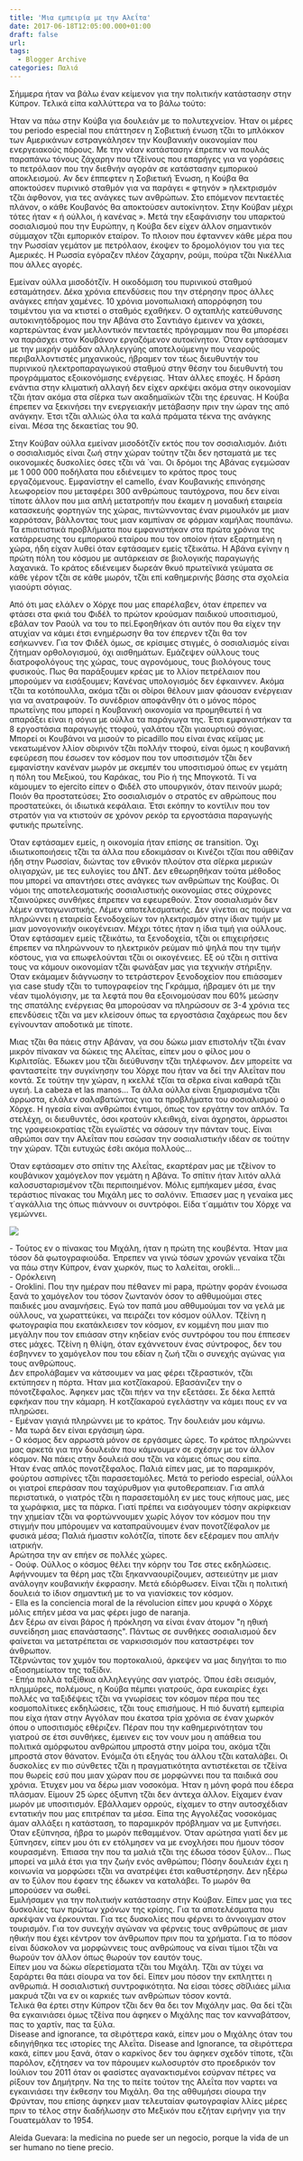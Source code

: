 ```yaml
---
title: 'Μια εμπειρία με την Αλεΐτα'
date: 2017-06-18T12:05:00.000+01:00
draft: false
url: 
tags:
  - Blogger Archive
categories: Παλιά
---
```


  
Σήμμερα ήταν να βάλω έναν κείμενον για την πολιτικήν κατάστασην στην Κύπρον. Τελικά είπα καλλύττερα να το βάλω τούτο:  
  
  
Ήταν να πάω στην Κούβα για δουλειάν με το πολυτεχνείον. Ήταν οι μέρες του periodo especial που επάττησεν η Σοβιετική ένωση τζ̆αι το μπλόκκον των Αμερικάνων εστραγκάλησεν την Κουβανικήν οικονομίαν που ενεργειακούς πόρους. Με την νέαν κατάστασην έπρεπεν να πουλάς παραπάνω τόνους ζάχαρην που τζ̆είνους που επαρήγες για να γοράσεις το πετρόλαον που την διεθνήν αγοράν σε κατάστασην εμπορικού αποκλεισμού. Αν δεν έππεφτεν η Σοβιετική Ένωση, η Κούβα θα αποκτούσεν πυρινικό σταθμόν για να παράγει « φτηνόν » ηλεκτρισμόν τζ̆αι άφθονον, για τες ανάγκες των ανθρώπων. Στο επόμενον πενταετές πλάνον, ο κάθε Κουβανός θα αποκτούσεν αυτοκίνητον. Στην Κούβαν μέχρι τότες ήταν « ή ούλλοι, ή κανένας ». Μετά την εξαφάνισην του υπαρκτού σοσιαλισμού που την Ευρώπην, η Κούβα δεν είχεν άλλον σημαντικόν σύμμαχον τζ̆αι εμπορικόν εταίρον. Το πλοιον που έφταννεν κάθε μέρα που την Ρωσσίαν γεμάτον με πετρόλαον, έκοψεν το δρομολόγιον του για τες Αμερικές. Η Ρωσσία εγόραζεν πλέον ζάχαρην, ρούμι, πούρα τζ̆αι Νικέλλια που άλλες αγορές. 

Εμείναν ούλλα μισοδότζ̆ιν. Η οικοδόμιση του πυρινικού σταθμού εσταμάτησεν. Δέκα χρόνια επενδύσεις που την στέρησην προς άλλες ανάγκες επήαν χαμένες. 10 χρόνια μονοπωλιακή απορρόφηση του τσιμέντου για να κτιστεί ο σταθμός εχαθήκεν. Ο οχταπλής κατεύθυνσης αυτοκινητόδρομος που την Αβάνα στο Σαντιάγο έμεινεν να χάσκει, καρτερώντας έναν μελλοντικόν πενταετές πρόγραμμαν που θα μπορέσει να παράσχει στον Κουβάνον εργαζόμενον αυτοκίνητον. Όταν εφτάσαμεν με την μικρήν ομάδαν αλληλεγγύης αποτελούμενην που νεαρούς περιβαλλοντιστές μηχανικούς, ήβραμεν τον τέως διευθυντήν του πυρινικού ηλεκτροπαραγωγικού σταθμού στην θέσην του διευθυντή του προγράμματος εξοικονόμισης ενέργειας. Ήταν άλλες εποχές. Η δράση ενάντια στην κλιματική αλλαγή δεν είχεν αρκέψει ακόμα στην οικονομίαν τζ̆αι ήταν ακόμα στα σ̆ιέρκα των ακαδημαϊκών τζ̆αι της έρευνας. Η Κούβα έπρεπεν να ξεκινήσει την ενεργειακήν μετάβασην πριν την ώραν της από ανάγκην. Έτσι τζ̆αι αλλιώς όλα τα καλά πράματα τέκνα της ανάγκης είναι. Μέσα της δεκαετίας του 90.

Στην Κούβαν ούλλα εμείναν μισοδότζ̆ιν εκτός που τον σοσιαλισμόν. Διότι ο σοσιαλισμός είναι ζωή στην χώραν τούτην τζ̆αι δεν ησταματά με τες οικονομικές δυσκολίες όσες τζ̆αι νά ΄ναι. Οι δρόμοι της Αβάνας εγεμώσαν με 1 000 000 ποδήλατα που εδιένειμεν το κράτος προς τους εργαζόμενους. Εμφανίστην el camello, έναν Κουβανικής επινόησης λεωφορείον που μεταφέρει 300 ανθρώπους ταυτόχρονα, που δεν είναι τίποτε άλλον που μια απλή μετατροπήν που έκαμεν η μοναδική εταιρεία κατασκευής φορτηγών της χώρας, πιντώννοντας έναν ριμουλκόν με μιαν καρρότσαν, βάλλοντας τους μιαν καμπίναν σε φόρμαν καμήλας πουπάνω. Τα επισιτιστικά προβλήματα που εμφανιστήκαν στα πρώτα χρόνια της κατάρρευσης του εμπορικού εταίρου που τον οποίον ήταν εξαρτημένη η χώρα, ήδη είχαν λυθεί όταν εφτάσαμεν εμείς τζ̆εικάτω. Η Αβάνα εγίνην η πρώτη πόλη του κόσμου με αυτάρκειαν σε βιολογικής παραγωγής λαχανικά. Το κράτος εδιένειμεν δωρεάν θκυό πρωτεϊνικά γεύματα σε κάθε γέρον τζ̆αι σε κάθε μωρόν, τζ̆αι επί καθημερινής βάσης στα σχολεία γιαούρτι σόγιας.

Από ότι μας ελάλεν ο Χόρχε που μας επαρέλαβεν, όταν έπρεπεν να φτάσει στα φκιά του Φιδέλ το πρώτον κρούσμαν παιδικού υποσιτισμού, εβάλαν τον Ραούλ να του το πεί.Εφοηθήκαν ότι αυτόν που θα είχεν την ατυχίαν να κάμει έτσι ενημέρωσην θα τον έπερνεν τζ̆αι θα τον εσήκωννεν. Για τον Φιδέλ όμως, σε κρίσιμες στιγμές, ό σοσιαλισμός είναι ζήτημαν ορθολογισμού, όχι αισθημάτων. Εμάζεψεν ούλλους τους διατροφολόγους της χώρας, τους αγρονόμους, τους βιολόγους τους φυσικούς. Πως θα παράξουμεν κρέας με το λλίον πετρέλαιον που μπορούμεν να εισάξουμεν; Κανένας υπολογισμός δεν έφκαιννεν. Ακόμα τζ̆αι τα κοτόπουλλα, ακόμα τζ̆αι οι σ̆οίροι θέλουν μιαν φάουσαν ενέργειαν για να ανατραφούν. Το συνέδριον αποφάνθην ότι ο μόνος πόρος πρωτεΐνης που μπορεί η Κουβανική οικονομία να προμηθευτεί ή να απαράξει είναι η σόγια με ούλλα τα παράγωγα της. Έτσι εμφανιστήκαν τα 8 εργοστάσια παραγωγής ττοφού, γαλάτου τζ̆αι γιαουρτιού σόγιας. Μπορεί οι Κουβάνοι να μισούν το picadillo που είναι ένας κεϊμας με νεκατωμένον λλίον σ̆οιρινόν τζ̆αι πολλήν ττοφού, είναι όμως η κουβανική εφεύρεση που έσωσεν τον κόσμον που τον υποσιτισμόν τζ̆αι δεν εμφανίστην κανέναν μωρόν με σκεμπέν του υποσιτισμού όπως εν γεμάτη η πόλη του Μεξικού, του Καράκας, του Ρίο ή της Μπογκοτά. Τί να κάμουμεν το ejercito είπεν ο Φιδέλ στο υπουργικόν, όταν πεινούν μωρά; Ποιόν θα προστατεύσει; Στο σοσιαλισμόν ο στρατός εν αθρώπους που προστατεύκει, όι ιδιωτικά κεφάλαια. Έτσι εκόπην το κοντίλιν που τον στρατόν για να κτιστούν σε χρόνον ρεκόρ τα εργοστάσια παραγωγής φυτικής πρωτεΐνης.

Όταν εφτάσαμεν εμείς, η οικονομία ήταν επίσης σε transition. Όχι ιδιωτικοποιήσεις τζ̆αι τα άλλα που εδοκιμάσαν οι Κινέζοι τζ̆ιαι που αθθίζαν ήδη στην Ρωσσίαν, διώντας τον εθνικόν πλούτον στα σ̆ιέρκα μερικών ολιγαρχών, με τες ευλογίες του ΔΝΤ. Δεν εθεωρηθήκαν τούτα μέθοδος που μπορεί να απαντήσει στες ανάγκες των ανθρώπων της Κούβας. Οι νόμοι της αποτελεσματικής σοσιαλιστικής οικονομίας στες σύχρονες τζαινούρκες συνθήκες έπρεπεν να εφευρεθούν. Στον σοσιαλισμόν δεν λέμεν ανταγωνιστικής. Λέμεν αποτελεσματικής. Δεν γίνεται ας πούμεν να πληρώννει η εταιρεία ξενοδοχείων τον ηλεκτρισμόν στην ίδιαν τιμήν με μιαν μονογονικήν οικογένειαν. Μέχρι τότες ήταν η ίδια τιμή για ούλλους. Όταν εφτάσαμεν εμείς τζ̆εικάτω, τα ξενοδοχεία, τζ̆αι οι επιχειρήσεις έπρεπεν να πληρώννουν το ηλεκτρικόν ρεύμαν πιό ψηλά που την τιμήν κόστους, για να επωφελούνται τζ̆αι οι οικογένειες. Εξ ού τζ̆αι η σιττίνα τους να κάμουν οικονομίαν τζ̆αι φωνάξαν μας για τεχνικήν στήριξην. Όταν εκάμαμεν διάγνωσην το τετράστερον ξενοδοχείον που επιάσαμεν για case study τζ̆αι το τυπογραφείον της Γκράμμα, ήβραμεν ότι με την νέαν τιμολόγισην, με τα λεφτά που θα εξοινομούσαν που 60% μεώσην της σπατάλης ενέργειας θα μπορούσαν να πληρώσουν σε 3-4 χρόνια τες επενδύσεις τζ̆αι να μεν κλείσουν όπως τα εργοστάσια ζαχάρεως που δεν εγίνουνταν αποδοτικά με τίποτε.

Μιας τζ̆αι θα πάεις στην Αβάναν, να σου δώκω μιαν επιστολήν τζ̆αι έναν μικρόν πίνακαν να δώκεις της Αλεΐτας, είπεν μου ο φίλος μου ο Κιρλιτσ̆ιάς. Έδωκεν μου τζ̆αι διεύθυνσην τζ̆αι τηλέφωνον. Δεν μπορείτε να φανταστείτε την συγκίνησην του Χόρχε που ήταν να δεί την Αλεΐταν που κοντά. Σε τούτην την χώραν, η κκελλέ τζ̆ιαι τα σ̆έρκα είναι καθαρά τζ̆αι υγειή. La cabeza et las manos... Τα άλλα ούλλα είναι ξημαρισμένα τζ̆αι άρρωστα, ελάλεν σαλαβατώντας για τα προβλήματα του σοσιαλισμού ο Χόρχε. Η ηγεσία είναι ανθρώποι έντιμοι, όπως τον εργάτην τον απλόν. Τα στελέχη, οι διευθυντές, όσοι κρατούν κλειθκι̮ά, είναι άχρηστοι, άρρωστοι της γραφειοκρατίας τζ̆αι εγωϊστές να σάσουν την πάνταν τους. Είναι αθρώποι σαν την Αλεΐταν που εσώσαν την σοσιαλιστικήν ιδέαν σε τούτην την χώραν. Τζ̆αι ευτυχώς έσ̆ει ακόμα πολλούς…

Όταν εφτάσαμεν στο σπίτιν της Αλεΐτας, εκαρτέραν μας με τζ̆είνον το κουβάνικον χαμόγελον πον γεμάτη η Αβάνα. Το σπίτιν ήταν λιτόν αλλά καλοσυσταρισμένον τζ̆αι περιποιημένον. Μόλις εμπήκαμεν μέσα, ένας τεράστιος πίνακας του Μιχάλη μες το σαλόνιν. Έπιασεν μας η γεναίκα μες τ΄αγκάλλια της όπως πιάννουν οι συντρόφοι. Είδα τ΄αμμάτιν του Χόρχε να γεμώννει.  

[![](https://blogger.googleusercontent.com/img/b/R29vZ2xl/AVvXsEjlsuwm9IjzNJ5_HgNOFlY-eoGna4PjGkjRLn8oReAobxgfGNe-hmyNkVrp6iZi9zYllZUKXGEmwpm37JDyxLF5IsrrFOT2U7sIpkPPKeV2aZO6zPsMIGYxSR58iAZX977z61T_Z5SwkcQ/s320/Capture+d%25E2%2580%2599e%25CC%2581cran+2017-06-18+a%25CC%2580+12.40.53.png)](https://blogger.googleusercontent.com/img/b/R29vZ2xl/AVvXsEjlsuwm9IjzNJ5_HgNOFlY-eoGna4PjGkjRLn8oReAobxgfGNe-hmyNkVrp6iZi9zYllZUKXGEmwpm37JDyxLF5IsrrFOT2U7sIpkPPKeV2aZO6zPsMIGYxSR58iAZX977z61T_Z5SwkcQ/s1600/Capture+d%25E2%2580%2599e%25CC%2581cran+2017-06-18+a%25CC%2580+12.40.53.png)

  
\- Τούτος εν ο πίνακας του Μιχάλη, ήταν η πρώτη της κουβέντα. Ήταν μια τόσον δά φωτογραφιούδα. Έπρεπεν να γινώ τόσων χρονών γεναίκα τζ̆αι να πάω στην Κύπρον, έναν χωρκόν, πως το λαλείται, orokli…  
\- Ορόκλεινη  
\- Oroklini. Που την ημέραν που πέθανεν mi papa, πρώτην φοράν ένοιωσα ξανά το χαμόγελον του τόσον ζωντανόν όσον το αθθυμούμαι στες παιδικές μου αναμνήσεις. Εγώ τον παπά μου αθθυμούμαι τον να γελά με ούλλους, να χωραττεύκει, να πειράζει τον κόσμον ούλλον. Τζ̆είνη η φωτογραφία που εκατάκλεισεν τον κόσμον, εν κομμένη που μιαν πιο μεγάλην που τον επιάσαν στην κηδείαν ενός συντρόφου του που έππεσεν στες μάχες. Τζ̆είνη η θλίψη, όταν εχάννετουν ένας σύντροφος, δεν του έσβηννεν το χαμόγελον που του εδίαν η ζωή τζ̆αι ο συνεχής αγώνας για τους ανθρώπους.  
Δεν επρολάβαμεν να κάτσουμεν να μας φέρει τζ̆εραστικόν, τζ̆αι εκτύπησεν η πόρτα. Ήταν μια κοτζ̆ιακαρού. Εβασάνιζεν την ο πόνοτζ̆έφαλος. Άφηκεν μας τζ̆αι πήεν να την εξετάσει. Σε δέκα λεπτά εφκήκαν που την κάμαρη. Η κοτζ̆ιακαρού εγελάστην να κάμει πους εν να πληρώσει.  
\- Εμέναν γιαγιά πληρώννει με το κράτος. Την δουλειάν μου κάμνω.  
\- Μα τωρά δεν είναι εργάσιμη ώρα.  
\- Ο κόσμος δεν αρρωστά μόνον σε εργάσιμες ώρες. Το κράτος πληρώννει μας αρκετά για την δουλειάν που κάμνουμεν σε σχέσην με τον άλλον κόσμον. Να πάεις στην δουλειά σου τζ̆αι να κάμεις όπως σου είπα.  
Ήταν ένας απλός πονοτζ̆έφαλος. Παλιά είπεν μας, με το παραμικρόν, φούρτου ασπιρίνες τζ̆αι παρασεταμόλες. Μετά το periodo especial, ούλλοι οι γιατροί επεράσαν που ταχύρυθμον για φυτοθεραπειαν. Για απλά περιστατικά, ο γιατρός τζ̆αι η παρασεταμόλη εν μες τους κήπους μας, μες τα χωράφκια, μες τα πάρκα. Γιατί πρέπει να εισάγουμεν τόσην ακρίφκειαν την χημείαν τζ̆αι να φορτώννουμεν χωρίς λόγον τον κόσμον που την στιγμήν που μπόρουμεν να καταπραϋνουμεν έναν πονοτζ̆ιέφαλον με φυσικά μέσα; Παλιά ήμαστιν κολότζ̆ια, τίποτε δεν εξέραμεν που απλήν ιατρικήν.  
Αρώτησα την αν επήεν σε πολλές χώρες.  
\- Οούφ. Ούλλος ο κόσμος θέλει την κόρην του Τσε στες εκδηλώσεις. Αφήννουμεν τα θέρη μας τζ̆αι ξηκανναουρίζουμεν, αστειεύτην με μιαν ανάλογην κουβανικήν έκφρασην. Μετά εδιόρθωσεν. Είναι τζ̆αι η πολιτική δουλειά το ίδιον σημαντική με το να γιανίσκεις τον κόσμον.  
\- Ella es la conciencia moral de la révolucion είπεν μου κρυφά ο Χόρχε μόλις επήεν μέσα να μας φέρει jugo de naranja.  
Δεν ξέρω αν είναι βάρος ή πρόκληση να είναι έναν άτομον "η ηθική συνείδηση μιας επανάστασης". Πάντως σε συνθήκες σοσιαλισμού δεν φαίνεται να μετατρέπεται σε ναρκισσισμόν που καταστρέφει τον άνθρωπον.  
Τζ̆ερνώντας τον χυμόν του πορτοκαλιού, άρκεψεν να μας διηγήται το πιο αξιοσημείωτον της ταξίδιν.  
\- Επήα πολλά ταξίθκια αλληλεγγύης σαν γιατρός. Όπου έσ̆ει σεισμόν, πλημμύρες, πολέμους, η Κούβα πέμπει γιατρούς, άρα ευκαιρίες έχει πολλές να ταξιδέψεις τζ̆αι να γνωρίσεις τον κόσμον πέρα που τες κοσμοπολίτικες εκδηλώσεις, τζ̆αι τους επισήμους. Η πιό δυνατή εμπειρία που είχα ήταν στην Αγγόλαν που έκατσα τρία χρόνια σε έναν χωρκόν όπου ο υποσιτισμός εθέριζεν. Πέραν που την καθημερινότηταν του γιατρού σε έτσι συνθήκες, έμεινεν εις τον νουν μου η απάθεια του πολιτικά αμόρφωτου ανθρώπου μπροστά στην μοίρα του, ακόμα τζ̆αι μπροστά στον θάνατον. Ενόμιζα ότι εξηγάς του άλλου τζ̆αι καταλάβει. Οι δυσκολίες εν πιο σύνθετες τζ̆αι η πραγματικότητα αντιστέκεται σε τζ̆είνα που θωρείς εσύ που μιαν χώραν που σε μορφώννει που τα παιδικά σου χρόνια. Έτυχεν μου να δέρω μιαν νοσοκόμα. Ήταν η μόνη φορά που έδερα πλάσμαν. Είμουν 25 ώρες όξυπνη τζ̆αι δεν άντεχα άλλον. Είχαμεν έναν μωρόν με υποσιτισμόν. Εβάλλαμεν ορρούς, είχαμεν το στην αυτοσχέδιαν εντατικήν που μας επιτρέπαν τα μέσα. Είπα της Αγγολέζας νοσοκόμας άμαν αλλάξει η κατάσταση, το παραμικρόν πρόβλημαν να με ξυπνήσει. Όταν εξύπνησα, ήβρα το μωρόν πεθαμμένον. Όταν αρώτησα γιατί δεν με ξύπνησεν, είπεν μου ότι εν ετόλμησεν να με ενοχλήσει που ήμουν τόσον κουρασμένη. Έπιασα την που τα μαλιά τζ̆αι της έδωσα τόσον ξύλον… Πως μπορεί να μιλά έτσι για την ζωήν ενός ανθρώπου; Πόσην δουλειάν έχει η κοινωνία να μορφώσει τζ̆αι να ανατρέψει έτσι καθυστέρησην. Δεν ηξέρω αν το ξύλον που έφαεν της έδωκεν να καταλάβει. Το μωρόν θα μπορούσεν να σωθεί.  
Εμιλήσαμεν για την πολιτικήν κατάστασην στην Κούβαν. Είπεν μας για τες δυσκολίες των πρώτων χρόνων της κρίσης. Για τα αποτελέσματα που αρκέψαν να έρκουνται. Για τες δυσκολίες που φέρνει το άννοιγμαν στον τουρισμόν. Για τον συνεχήν αγώναν να φέρνεις τους ανθρώπους σε μιαν ηθικήν που έχει κέντρον τον άνθρωπον πριν που τα χρήματα. Για το πόσον είναι δύσκολον να μορφώννεις τους ανθρώπους να είναι τίμιοι τζ̆αι να θωρούν τον άλλον όπως θωρούν τον εαυτόν τους.  
Είπεν μου να δώκω σ̆ιερετίσματα τζ̆αι του Μιχάλη. Τζ̆αι αν τύχει να ξαράρτει θα πάει σίουρα να τον δεί. Είπεν μου πόσον την εκπληττει η ανθρωπιά. Η σοσιαλιστική συντροφικότητα. Να είσαι τόσες σ̆σ̆ιλιάες μίλια μακρυά τζ̆αι να εν οι καρκιές των ανθρώπων τόσον κοντά.  
Τελικά θα έρτει στην Κύπρον τζ̆αι δεν θα δει τον Μιχάλην μας. Θα δεί τζ̆αι θα εγκαινιάσει όμως τζ̆είνα που άφηκεν ο Μιχάλης πας τον κανναβάτσον, πας το χαρτίν, πας τα ξύλα.  
Disease and ignorance, τα σ̆ειρόττερα κακά, είπεν μου ο Μιχάλης όταν του εδιηγήθηκα τες ιστορίες της Αλεΐτα. Disease and Ignorance, τα σ̆ειρόττερα κακά, είπεν μου ξανά, όταν ο καρκίνος δεν του άφηκεν σχεδόν τίποτε, τζ̆αι παρόλον, εζήτησεν να τον πάρουμεν κωλοσυρτόν στο προεδρικόν τον Ιούλιον του 2011 όταν οι φασίστες αγανακτισμένοι εσύρναν πέτρες να ρίξουν τον Δημήτρην. Να της το πείτε τούτον της Αλεΐτα πον ναρτει να εγκαινιάσει την έκθεσην του Μιχάλη. Θα της αθθυμήσει σίουρα την Φρύνταν, που επίσης άφηκεν μιαν τελευταίαν φωτογραφίαν λλίες μέρες πριν το τέλος στην διαδήλωσην στο Μεξικόν που εζήταν ειρήνην για την Γουατεμάλαν το 1954.

  

  

  
Aleida Guevara: la medicina no puede ser un negocio, porque la vida de un ser humano no tiene precio.
